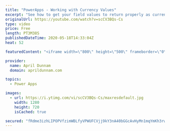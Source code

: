 ```yaml
---
title: "PowerApps - Working with Currency Values"
excerpt: "See how to get your field values to return properly as currency in PowerApps"
originalUrl: https://youtube.com/watch?v=scCV3BQs-Cs
type: video
price: Free
length: PT3M38S
publishedDateTime: 2020-05-18T14:33:04Z
heat: 52

featuredContent: "<iframe width=\"800\" height=\"500\" frameborder=\"0\" src=\"https://www.youtube.com/embed/scCV3BQs-Cs\" allow=\"accelerometer; autoplay; encrypted-media; gyroscope; picture-in-picture\" allowfullscreen></iframe>"

provider:
  name: April Dunnam
  domain: aprildunnam.com

topics:
  - Power Apps

images:
  - url: https://i.ytimg.com/vi/scCV3BQs-Cs/maxresdefault.jpg
    width: 1280
    height: 720
    isCached: true

secured: "fRdme3izhLIPOPVfzimWBLfyVPWUFCVjj9kY3nA40bGGcAvHyMn1mqYmKh3rwA5uVt/wa2qWG0Npbnxec1rG9Z/+omwWUce8MYRaJ/km0zAnjns/F3tuqm9w1ZBZN7izgSLI1QSqxT7qW/2CvSRnGF8E6UjFxkZhgBd4CcjTtRrF7VGFS/mR8Y4XuEtZTrXdgmrEHruvdzE9F1vIc0t6N68XVVrSSsL+sHBPUrHLU6g8ZL6PkN41NxlqLT+dzZid06gSE3NpjbgtJUsRDsz85oa0CnMylysVoQgqutxiY4ej2K7hQNEJCzSuMV2uMGWCF6khEGK/v0VJKDBOCFQw/PqFU88fs+ty5B87gTioHdahKZZBDqswiwVQbNHKihgad17j4hiK07Oey+9PlF/WU+M71Sj/tELqWmuMdKJzP6U=;ZiZljDdPkxDpmzNATmYDjQ=="
---
```


